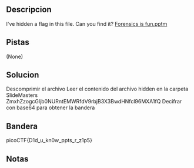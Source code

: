 ## Descripcion
I've hidden a flag in this file. Can you find it? [Forensics is fun.pptm](https://mercury.picoctf.net/static/52da699e0f203321c7c90ab56ea912d8/Forensics%20is%20fun.pptm)

## Pistas
(None)

## Solucion
Descomprimir el archivo
Leer el contenido del archivo hidden en la carpeta SlideMasters
ZmxhZzogcGljb0NURntEMWRfdV9rbjB3X3BwdHNfcl96MXA1fQ
Decifrar con base64 para obtener la bandera

## Bandera
picoCTF{D1d_u_kn0w_ppts_r_z1p5}

## Notas



